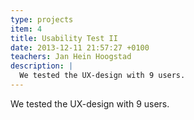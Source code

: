 ```yaml
---
type: projects
item: 4
title: Usability Test II
date: 2013-12-11 21:57:27 +0100
teachers: Jan Hein Hoogstad
description: | 
  We tested the UX-design with 9 users.
---
```

We tested the UX-design with 9 users.